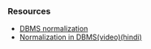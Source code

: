 ### Resources
- [DBMS normalization](https://www.javatpoint.com/dbms-normalization)
- [Normalization in DBMS(video)(hindi)](https://youtu.be/5GDTIUVlHB8)
